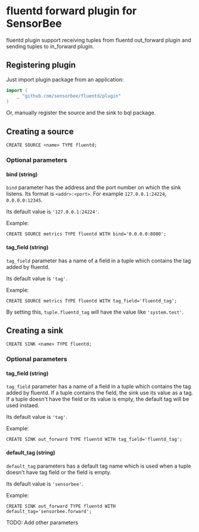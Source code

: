 # fluentd forward plugin for SensorBee

fluentd plugin support receiving tuples from fluentd out_forward plugin and
sending tuples to in_forward plugin.

## Registering plugin

Just import plugin package from an application:

```go
import (
    _ "github.com/sensorbee/fluentd/plugin"
)
```

Or, manually register the source and the sink to bql package.

## Creating a source

```
CREATE SOURCE <name> TYPE fluentd;
```

### Optional parameters

#### bind (string)

`bind` parameter has the address and the port number on which the sink listens.
Its format is `<addr>:<port>`. For example `127.0.0.1:24224`, `0.0.0.0:12345`.

Its default value is `'127.0.0.1:24224'`.

Example:

```
CREATE SOURCE metrics TYPE fluentd WITH bind='0.0.0.0:8080';
```

#### tag_field (string)

`tag_field` parameter has a name of a field in a tuple which contains the tag
added by fluentd.

Its default value is `'tag'`.

Example:

```
CREATE SOURCE metrics TYPE fluentd WITH tag_field='fluentd_tag';
```

By setting this, `tuple.fluentd_tag` will have the value like `'system.test'`.

## Creating a sink

```
CREATE SINK <name> TYPE fluentd;
```

### Optional parameters

#### tag_field (string)

`tag_field` parameter has a name of a field in a tuple which contains the tag
added by fluentd. If a tuple contains the field, the sink use its value as a
tag. If a tuple doesn't have the field or its value is empty, the default tag
will be used instaed.

Its default value is `'tag'`.

Example:

```
CREATE SINK out_forward TYPE fluentd WITH tag_field='fluentd_tag';
```

#### default_tag (string)

`default_tag` parameters has a default tag name which is used when a tuple
doesn't have tag field or the field is empty.

Its default value is `'sensorbee'`.

Example:

```
CREATE SINK out_forward TYPE fluentd WITH default_tag='sensorbee.forward';
```

TODO: Add other parameters
